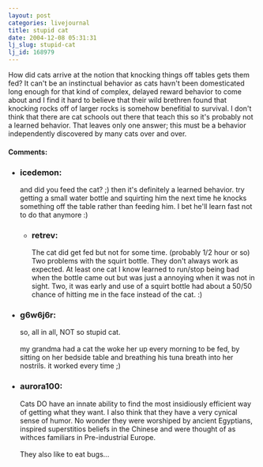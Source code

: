 ```yaml
---
layout: post
categories: livejournal
title: stupid cat
date: 2004-12-08 05:31:31
lj_slug: stupid-cat
lj_id: 168979
---
```

How did cats arrive at the notion that knocking things off tables gets them fed? It can't be an instinctual behavior as cats havn't been domesticated long enough for that kind of complex, delayed reward behavior to come about and I find it hard to believe that their wild brethren found that knocking rocks off of larger rocks is somehow benefitial to survival. I don't think that there are cat schools out there that teach this so it's probably not a learned behavior. That leaves only one answer; this must be a behavior independently discovered by many cats over and over.


<div id="comments"><h4>Comments:</h4><div class="lj-comments"><ul>
<li><h3>icedemon: </h3>
<a id="comment-296"></a>
<p>and did you feed the cat? ;) then it's definitely a learned behavior. try getting a small water bottle and squirting him the next time he knocks something off the table rather than feeding him. I bet he'll learn fast not to do that anymore :)</p>
<ul>
<li><h3>retrev: </h3>
<a id="comment-297"></a>
<p>The cat did get fed but not for some time. (probably 1/2 hour or so) Two problems with the squirt bottle. They don't always work as expected. At least one cat I know learned to run/stop being bad when the bottle came out but was just a annoying when it was not in sight. Two, it was early and use of a squirt bottle had about a 50/50 chance of hitting me in the face instead of the cat. :)</p>
</li>
</ul>
</li>
<li><h3>g6w6j6r: </h3>
<a id="comment-298"></a>
<p>so, all in all, NOT so stupid cat. <br>
<br>
my grandma had a cat the woke her up every morning to be fed, by sitting on her bedside table and breathing his tuna breath into her nostrils. it worked every time ;)</p>
</li>
<li><h3>aurora100: </h3>
<a id="comment-299"></a>
<p>Cats DO have an innate ability to find the most insidiously efficient way of getting what they want.  I also think that they have a very cynical sense of humor.  No wonder they were worshiped by ancient Egyptians, inspired superstitios beliefs in the Chinese and were thought of as withces familiars in Pre-industrial Europe.<br>
<br>
They also like to eat bugs...</p>
</li>
</ul></div></div>
